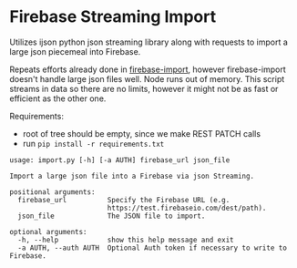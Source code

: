 Firebase Streaming Import
===========================

Utilizes ijson python json streaming library along with requests to import a large json piecemeal into Firebase.

Repeats efforts already done in [firebase-import](https://github.com/firebase/firebase-import), however firebase-import doesn't handle large json files well.  Node runs out of memory.  This script streams in data so there are no limits, however it might not be as fast or efficient as the other one.

Requirements: 
- root of tree should be empty, since we make REST PATCH calls
- run `pip install -r requirements.txt`

```
usage: import.py [-h] [-a AUTH] firebase_url json_file

Import a large json file into a Firebase via json Streaming.

positional arguments:
  firebase_url          Specify the Firebase URL (e.g.
                        https://test.firebaseio.com/dest/path).
  json_file             The JSON file to import.

optional arguments:
  -h, --help            show this help message and exit
  -a AUTH, --auth AUTH  Optional Auth token if necessary to write to Firebase.
```
